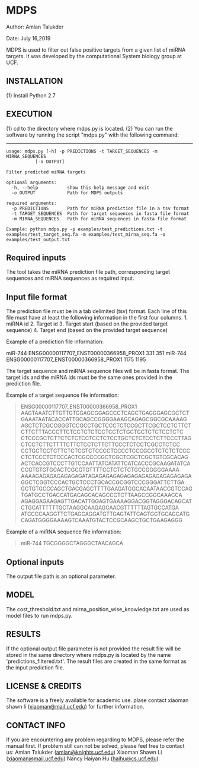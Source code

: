 # MDPS

Author: Amlan Talukder

Date: July 16,2019

MDPS is used to filter out false positive targets from a given list of miRNA targets. 
It was developed by the computational System biology group at UCF.


INSTALLATION
-------------------------------------------------------------------------------------------
   (1) Install Python 2.7

EXECUTION 
-------------------------------------------------------------------------------------------

   (1) cd to the directory where mdps.py is located.
   (2) You can run the software by running the script "mdps.py" with the following command:
   
   ----------------------------------------------------------------------------------------
   
	usage: mdps.py [-h] -p PREDICTIONS -t TARGET_SEQUENCES -m MIRNA_SEQUENCES
               [-o OUTPUT]

	Filter predicted miRNA targets

	optional arguments:
	  -h, --help           show this help message and exit
	  -o OUTPUT            Path for MDPS outputs

	required arguments:
	  -p PREDICTIONS       Path for miRNA prediction file in a tsv format
	  -t TARGET_SEQUENCES  Path for target sequences in fasta file format
	  -m MIRNA_SEQUENCES   Path for miRNA sequences in fasta file format

	Example: python mdps.py -p examples/test_predictions.txt -t
	examples/test_target_seq.fa -m examples/test_mirna_seq.fa -o
	examples/test_output.txt

Required inputs
---------------------------------------------------------------------------------------------
The tool takes the miRNA prediction file path, corresponding target sequences and miRNA 
sequences as required input.

Input file format
---------------------------------------------------------------------------------------------
The prediction file must be in a tab delimited (tsv) format. Each line of this file must have
at least the following information in the first four columns.
	1. miRNA id
	2. Target id
	3. Target start (based on the provided target sequence)
	4. Target end (based on the provided target sequence)

Example of a prediction file information:

miR-744	ENSG00000117707_ENST00000366958_PROX1	331	351
miR-744	ENSG00000117707_ENST00000366958_PROX1	1175	1195

The target sequence and miRNA sequence files will be in fasta format. The target ids and the 
miRNA ids must be the same ones provided in the prediction file.

Example of a target sequence file information:

>ENSG00000117707_ENST00000366958_PROX1
AAGTAAATCTTGTTGTGGAGCGGAGCCCTCAGCTGAGGGAGCGCTCTGAAATAATACACCATTGCAGCCGGGGAAAGCAGAGCGGCGCAAAAG
AGCTCTCGCCGGGTCCGCCTGCTCCCTCTCCGCTTCGCTCCTCTTCTCTTCTTTACCCTTCTCCTCTCTCCTCCTCTGCTGCTCTCTCCTCTC
CTCCCGCTCTTCTCTCTCCTCCTCTCCTGCTCTCTCCTCTTCCCTTAGCTCCTCTTCTTTTCTTCTCCTCTTCTTCCCTCTCCTCGCCTCTCC
CCTGCTCCTCTTCTCTCGTCTCCCCTCCCCTCCCGCCTCTCTCTCCCCTCTCCCTCTCCCACTCGCCCCGCTCGCTCGCTCGCTGTCGCACAG
ACTCACCGTCCCTTGTCCAATTATCATATTCATCACCCGCAAGATATCACCGTGTGTGCACTCGCGTGTTTTCCTCTCTCTGCCGGGGGAAAA
AAAAGAGAGAGAGAGAGATAGAGAGAGAGAGAGAGAGAGAGAGAGAGAGGCTCGGTCCCACTGCTCCCTGCACCGCGGTCCCGGGATTCTTGA
GCTGTGCCCAGCTGACGAGCTTTTGAAGATGGCACAATAACCGTCCAGTGATGCCTGACCATGACAGCACAGCCCTCTTAAGCCGGCAAACCA
AGAGGAGAAGAGTTGACATTGGAGTGAAAAGGACGGTAGGGACAGCATCTGCATTTTTTGCTAAGGCAAGAGCAACGTTTTTTAGTGCCATGA
ATCCCCAAGGTTCTGAGCAGGATGTTGAGTATTCAGTGGTGCAGCATGCAGATGGGGAAAAGTCAAATGTACTCCGCAAGCTGCTGAAGAGGG

Example of a miRNA sequence file information:

>miR-744
TGCGGGGCTAGGGCTAACAGCA

Optional inputs
---------------------------------------------------------------------------------------------
The output file path is an optional parameter.


MODEL
---------------------------------------------------------------------------------------------
The cost_threshold.txt and mirna_position_wise_knowledge.txt are used as model files to run
mdps.py.


RESULTS
---------------------------------------------------------------------------------------------
If the optional output file parameter is not provided the result file will be stored in the 
same directory where mdps.py is located by the name 'predictions_filtered.txt'. The result 
files are created in the same format as the input prediction file.

LICENSE & CREDITS
-------------------------------------------------------------------------------------------------
The software is a freely available for academic use.
plase contact xiaoman shawn li (xiaoman@mail.ucf.edu) for further information. 


CONTACT INFO
-------------------------------------------------------------------------------------------------
If you are encountering any problem regarding to MDPS, please refer the manual first.
If problem still can not be solved, please feel free to contact us:
Amlan Talukder (amlan@knights.ucf.edu)
Xiaoman Shawn Li (xiaoman@mail.ucf.edu)
Nancy Haiyan Hu (haihu@cs.ucf.edu)
